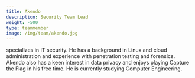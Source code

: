 ```yaml
---
title: Akendo
description: Security Team Lead
weight: -500
type: teammember
image: /img/team/akendo.jpg
---
```


specializes in IT security. He has a background in Linux and cloud administration and experience with penetration testing and forensics. Akendo also has a keen interest in data privacy and enjoys playing Capture the Flag in his free time. He is currently studying Computer Engineering.
